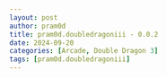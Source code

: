 ```yaml
---
layout: post
author: pram0d
title: pram0d.doubledragoniii - 0.0.2
date: 2024-09-20
categories: [Arcade, Double Dragon 3]
tags: [pram0d.doubledragoniii]
---
```


